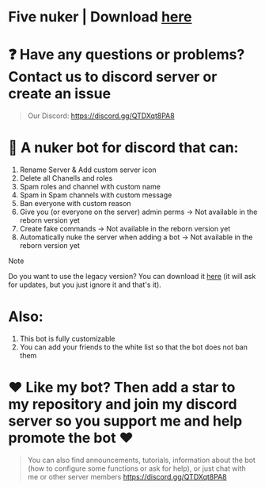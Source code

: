# Five nuker | Download [here](https://github.com/glitch65/Five-nuker/raw/Rework/release.zip)

# ❓ Have any questions or problems? Contact us to discord server or create an issue
> Our Discord: https://discord.gg/QTDXqt8PA8

# 💫 A nuker bot for discord that can:

1. Rename Server & Add custom server icon
2. Delete all Chanells and roles
3. Spam roles and channel with custom name
4. Spam in Spam channels with custom message
5. Ban everyone with custom reason
6. Give you (or everyone on the server) admin perms -> Not available in the reborn version yet
7. Create fake commands -> Not available in the reborn version yet
8. Automatically nuke the server when adding a bot -> Not available in the reborn version yet

> [!NOTE]
> Do you want to use the legacy version? You can download it [here](https://github.com/glitch65/Discord-Five-nuker-bot/raw/launcher/launcher.exe) (it will ask for updates, but you just ignore it and that's it).

# Also:
1. This bot is fully customizable 
2. You can add your friends to the white list so that the bot does not ban them

# ❤ Like my bot? Then add a star to my repository and join my discord server so you support me and help promote the bot ❤
> You can also find announcements, tutorials, information about the bot (how to configure some functions or ask for help), or just chat with me or other server members
> https://discord.gg/QTDXqt8PA8 

